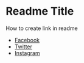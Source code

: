 # Readme Title

How to create link in readme
- [Facebook](https://facebook.com/)
- [Twitter](https://twitter.com/)
- [Instagram](https://instagram.com/)

